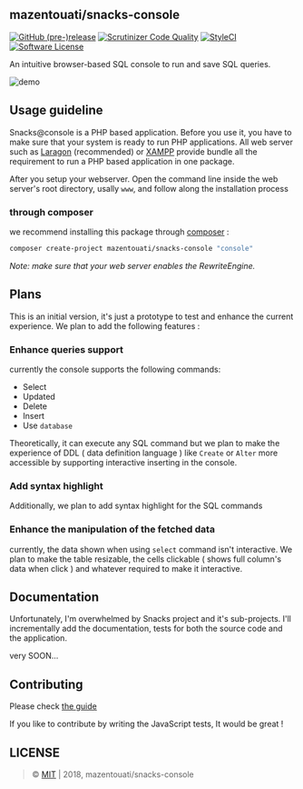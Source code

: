 ## mazentouati/snacks-console

[![GitHub (pre-)release](https://img.shields.io/github/release-pre/mazentouati/snacks-console.svg)](https://github.com/mazentouati/snacks-console/releases/tag/0.1.0)
[![Scrutinizer Code Quality](https://scrutinizer-ci.com/g/mazentouati/snacks-console/badges/quality-score.png?b=master)](https://scrutinizer-ci.com/g/mazentouati/snacks-console/?branch=master)
[![StyleCI](https://styleci.io/repos/157292080/shield)](https://styleci.io/repos/157928738)
[![Software License](https://img.shields.io/badge/license-MIT-brightgreen.svg?style=flat-square)](./LICENSE)

An intuitive browser-based SQL console to run and save SQL queries.

![demo](https://mazentouati.github.io/snacksconsole/public/static/screenshots/snacksconsole.gif)

## Usage guideline

Snacks@console is a PHP based application. Before you use it, you have to make sure that your system is ready to run PHP applications. All web server such as [Laragon](https://laragon.org/) (recommended) or [XAMPP](https://www.apachefriends.org) provide bundle all the requirement to run a PHP based application in one package.

After you setup your webserver. Open the command line inside the web server's root directory, usally `www`, and follow along the installation process

### through composer
we recommend installing this package through  [composer](http://getcomposer.org/) :

```bash
composer create-project mazentouati/snacks-console "console"
```

*Note: make sure that your web server enables the RewriteEngine.*

## Plans

This is an initial version, it's just a prototype to test and enhance the current experience. We plan to add the following features :

### Enhance queries support

currently the console supports the following commands:
- Select
- Updated
- Delete
- Insert
- Use `database`

Theoretically, it can execute any SQL command but we plan to make the experience of DDL ( data definition language ) like `Create` or `Alter` more accessible by supporting interactive inserting in the console.

### Add syntax highlight

Additionally, we plan to add syntax highlight for the SQL commands

### Enhance the manipulation of the fetched data
currently, the data shown when using `select` command isn't interactive. We plan to make the table resizable, the cells clickable ( shows full column's data when click ) and whatever required to make it interactive.

## Documentation
Unfortunately, I'm overwhelmed by Snacks project and it's sub-projects. I'll incrementally add the documentation, tests for both the source code and the application.

very SOON...

## Contributing

Please check [the guide](./CONTRIBUTING.md)

If you like to contribute by writing the JavaScript tests, It would be great !

## LICENSE

> &copy; [MIT](./LICENSE) | 2018, mazentouati/snacks-console
